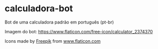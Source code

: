 # calculadora-bot
Bot de uma calculadora padrão em português (pt-br)

Imagem do bot:
https://www.flaticon.com/free-icon/calculator_2374370
<div>Icons made by <a href="https://www.freepik.com" title="Freepik">Freepik</a> from <a href="https://www.flaticon.com/" title="Flaticon">www.flaticon.com</a></div>
